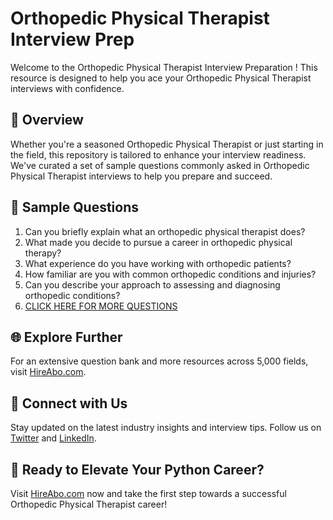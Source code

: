 # Orthopedic Physical Therapist Interview Prep

Welcome to the Orthopedic Physical Therapist Interview Preparation ! This resource is designed to help you ace your Orthopedic Physical Therapist interviews with confidence.

## 🚀 Overview

Whether you're a seasoned Orthopedic Physical Therapist or just starting in the field, this repository is tailored to enhance your interview readiness. We've curated a set of sample questions commonly asked in Orthopedic Physical Therapist interviews to help you prepare and succeed.

## 📝 Sample Questions

1. Can you briefly explain what an orthopedic physical therapist does?
2. What made you decide to pursue a career in orthopedic physical therapy?
3. What experience do you have working with orthopedic patients?
4. How familiar are you with common orthopedic conditions and injuries?
5. Can you describe your approach to assessing and diagnosing orthopedic conditions?
6. [CLICK HERE FOR MORE QUESTIONS](https://hireabo.com/job/2_2_4/Orthopedic%20Physical%20Therapist)

## 🌐 Explore Further

For an extensive question bank and more resources across 5,000 fields, visit [HireAbo.com](https://www.hireabo.com).

## 📱 Connect with Us

Stay updated on the latest industry insights and interview tips. Follow us on [Twitter](https://twitter.com/hireabo) and [LinkedIn](https://www.linkedin.com/in/hire-abo-3609972a8/).

## 🚀 Ready to Elevate Your Python Career?

Visit [HireAbo.com](https://www.hireabo.com) now and take the first step towards a successful Orthopedic Physical Therapist career!